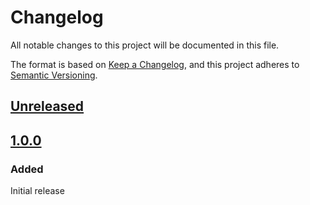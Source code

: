 # Changelog
All notable changes to this project will be documented in this file.

The format is based on [Keep a Changelog](https://keepachangelog.com/en/1.0.0/),
and this project adheres to [Semantic Versioning](https://semver.org/spec/v2.0.0.html).

## [Unreleased]

## [1.0.0]

### Added

Initial release

[Unreleased]: <https://github.com/stac-extensions/classification/compare/v1.0.0...HEAD>
[1.0.0]: <https://github.com/stac-extensions/classification/releases/tag/v1.0.0>
